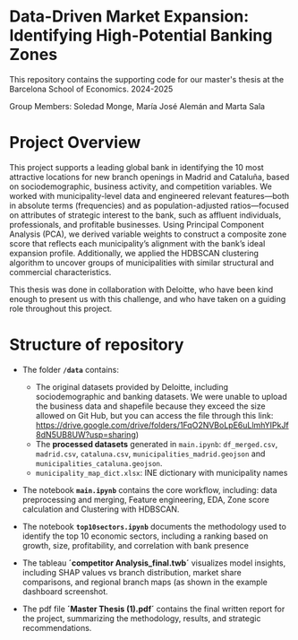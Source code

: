 # Data-Driven Market Expansion: Identifying High-Potential Banking Zones
This repository contains the supporting code for our master's thesis at the Barcelona School of Economics. 2024-2025

Group Members: Soledad Monge, María José Alemán and Marta Sala

# Project Overview
This project supports a leading global bank in identifying the 10 most attractive locations for new branch openings in Madrid and Cataluña, based on sociodemographic, business activity, and competition variables. We worked with municipality-level data and engineered relevant features—both in absolute terms (frequencies) and as population-adjusted ratios—focused on attributes of strategic interest to the bank, such as affluent individuals, professionals, and profitable businesses. Using Principal Component Analysis (PCA), we derived variable weights to construct a composite zone score that reflects each municipality’s alignment with the bank’s ideal expansion profile. Additionally, we applied the HDBSCAN clustering algorithm to uncover groups of municipalities with similar structural and commercial characteristics.

This thesis was done in collaboration with Deloitte, who have been kind enough to present us with this challenge, and who have taken on a guiding role throughout this project.


# Structure of repository
- The folder **`/data`** contains:
  - The original datasets provided by Deloitte, including sociodemographic and banking datasets. We were unable to upload the business data and shapefile because they exceed the size allowed on Git Hub, but you can access the file through this link: https://drive.google.com/drive/folders/1FqO2NVBoLpE6uLlmhYIPkJf8dN5UB8UW?usp=sharing)
  - The **processed datasets** generated in `main.ipynb`: `df_merged.csv`, `madrid.csv`, `cataluna.csv`, `municipalities_madrid.geojson` and `municipalities_cataluna.geojson`.
  - `municipality_map_dict.xlsx`: INE dictionary with municipality names

- The notebook **`main.ipynb`** contains the core workflow, including: data preprocessing and merging, Feature engineering, EDA, Zone score calculation and Clustering with HDBSCAN. 

- The notebook **`top10sectors.ipynb`** documents the methodology used to identify the top 10 economic sectors, including a ranking based on growth, size, profitability, and correlation with bank presence  

- The tableau  **´competitor Analysis_final.twb´** visualizes model insights, including SHAP values vs branch distribution, market share comparisons, and regional branch maps (as shown in the example dashboard screenshot.

- The pdf file **´Master Thesis (1).pdf´** contains the final written report for the project, summarizing the methodology, results, and strategic recommendations.








